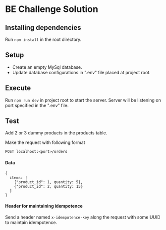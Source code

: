 
# BE Challenge Solution

## Installing dependencies

Run `npm install` in the root directory.

## Setup

  - Create an empty MySql database.
  - Update database configurations in ".env" file placed at project root.

## Execute

Run `npm run dev` in project root to start the server. Server will be listening on port specified in the ".env" file.

## Test

Add 2 or 3 dummy products in the products table.

Make the request with following format

`POST localhost:<port>/orders`

#### Data

```
{
  items: [
    {"product_id": 1, quantity: 5},
    {"product_id": 2, quantity: 15}
  ]
}
```

#### Header for maintaining idempotence

Send a header named `x-idempotence-key` along the request with some UUID to maintain idempotence.